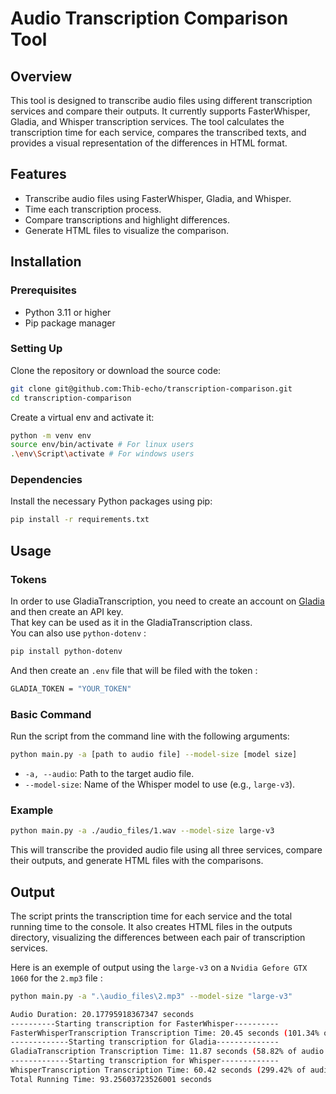 
# Audio Transcription Comparison Tool

## Overview
This tool is designed to transcribe audio files using different transcription services and compare their outputs. It currently supports FasterWhisper, Gladia, and Whisper transcription services. The tool calculates the transcription time for each service, compares the transcribed texts, and provides a visual representation of the differences in HTML format.

## Features
- Transcribe audio files using FasterWhisper, Gladia, and Whisper.
- Time each transcription process.
- Compare transcriptions and highlight differences.
- Generate HTML files to visualize the comparison.

## Installation

### Prerequisites
- Python 3.11 or higher
- Pip package manager

### Setting Up
Clone the repository or download the source code:

```bash
git clone git@github.com:Thib-echo/transcription-comparison.git
cd transcription-comparison
```
Create a virtual env and activate it:
```bash
python -m venv env
source env/bin/activate # For linux users
.\env\Script\activate # For windows users
```

### Dependencies
Install the necessary Python packages using pip:

```bash
pip install -r requirements.txt
```

## Usage

### Tokens
In order to use GladiaTranscription, you need to create an account on [Gladia](https://www.gladia.io/) and then create an API key.  
That key can be used as it in the GladiaTranscription class.  
You can also use `python-dotenv` :
```bash
pip install python-dotenv
```
And then create an `.env` file that will be filed with the token :
```bash
GLADIA_TOKEN = "YOUR_TOKEN"
```

### Basic Command
Run the script from the command line with the following arguments:

```bash
python main.py -a [path to audio file] --model-size [model size]
```

- `-a, --audio`: Path to the target audio file.
- `--model-size`: Name of the Whisper model to use (e.g., `large-v3`).

### Example
```bash
python main.py -a ./audio_files/1.wav --model-size large-v3
```

This will transcribe the provided audio file using all three services, compare their outputs, and generate HTML files with the comparisons.

## Output
The script prints the transcription time for each service and the total running time to the console. It also creates HTML files in the outputs directory, visualizing the differences between each pair of transcription services.

Here is an exemple of output using the `large-v3` on a `Nvidia Gefore GTX 1060` for the `2.mp3` file :

```bash
python main.py -a ".\audio_files\2.mp3" --model-size "large-v3"

Audio Duration: 20.17795918367347 seconds
----------Starting transcription for FasterWhisper----------
FasterWhisperTranscription Transcription Time: 20.45 seconds (101.34% of audio duration)
-------------Starting transcription for Gladia--------------
GladiaTranscription Transcription Time: 11.87 seconds (58.82% of audio duration)
-------------Starting transcription for Whisper-------------
WhisperTranscription Transcription Time: 60.42 seconds (299.42% of audio duration)
Total Running Time: 93.25603723526001 seconds
```



